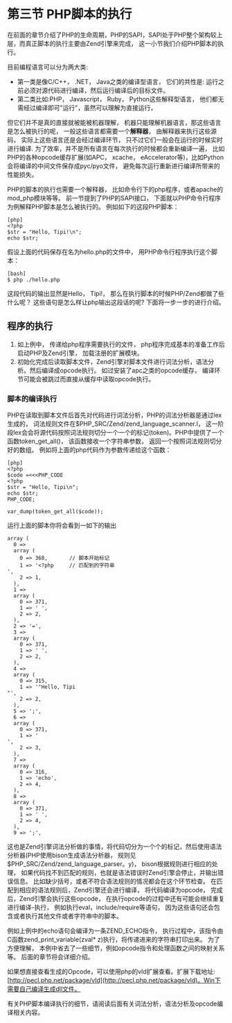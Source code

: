 # 第三节 PHP脚本的执行

在前面的章节介绍了PHP的生命周期，PHP的SAPI，SAPI处于PHP整个架构较上层，而真正脚本的执行主要由Zend引擎来完成，
这一小节我们介绍PHP脚本的执行。

目前编程语言可以分为两大类:

* 第一类是像C/C++， .NET， Java之类的编译型语言， 它们的共性是: 运行之前必须对源代码进行编译，然后运行编译后的目标文件。
* 第二类比如:PHP， Javascript， Ruby， Python这些解释型语言， 他们都无需经过编译即可"运行"，虽然可以理解为直接运行，

但它们并不是真的直接就被能被机器理解， 机器只能理解机器语言，那这些语言是怎么被执行的呢， 一般这些语言都需要一个**解释器**，
由解释器来执行这些源码， 实际上这些语言还是会经过编译环节，
只不过它们一般会在运行的时候实时进行编译. 为了效率，并不是所有语言在每次执行的时候都会重新编译一遍，
比如PHP的各种opcode缓存扩展(如APC， xcache， eAccelerator等)，比如Python会将编译的中间文件保存成pyc/pyo文件，
避免每次运行重新进行编译所带来的性能损失。

PHP的脚本的执行也需要一个解释器， 比如命令行下的php程序，或者apache的mod_php模块等等。
前一节提到了PHP的SAPI接口， 下面就以PHP命令行程序为例解释PHP脚本是怎么被执行的。
例如如下的这段PHP脚本：

	[php]
	<?php
	$str = "Hello, Tipi!\n";
	echo $str;

假设上面的代码保存在名为hello.php的文件中， 用PHP命令行程序执行这个脚本：
	
	[bash]
	$ php ./hello.php

这段代码的输出显然是Hello， Tipi!， 那么在执行脚本的时候PHP/Zend都做了些什么呢？
这些语句是怎么样让php输出这段话的呢? 下面将一步一步的进行介绍。

## 程序的执行
1. 如上例中， 传递给php程序需要执行的文件， php程序完成基本的准备工作后启动PHP及Zend引擎， 加载注册的扩展模块。
1. 初始化完成后读取脚本文件，Zend引擎对脚本文件进行词法分析，语法分析。然后编译成opcode执行。 如过安装了apc之类的opcode缓存，
   编译环节可能会被跳过而直接从缓存中读取opcode执行。

### 脚本的编译执行
PHP在读取到脚本文件后首先对代码进行词法分析，PHP的词法分析器是通过lex生成的， 
词法规则文件在$PHP_SRC/Zend/zend_language_scanner.l，
这一阶段lex会会将源代码按照词法规则切分一个一个的标记(token)。PHP中提供了一个函数token_get_all()，
该函数接收一个字符串参数， 返回一个按照词法规则切分好的数组。
例如将上面的php代码作为参数传递给这个函数：

	[php]
	<?php
	$code =<<<PHP_CODE
	<?php
	$str = "Hello, Tipi\n";
	echo $str;
	PHP_CODE;

	var_dump(token_get_all($code));

运行上面的脚本你将会看到一如下的输出

	array (
	  0 => 
	  array (
		0 => 368,  		// 脚本开始标记
		1 => '<?php  	// 匹配到的字符串
	',
		2 => 1,
	  ),
	  1 => 
	  array (
		0 => 371,
		1 => ' ',
		2 => 2,
	  ),
	  2 => '=',
	  3 => 
	  array (
		0 => 371,
		1 => ' ',
		2 => 2,
	  ),
	  4 => 
	  array (
		0 => 315,
		1 => '"Hello, Tipi
	"',
		2 => 2,
	  ),
	  5 => ';',
	  6 => 
	  array (
		0 => 371,
		1 => '
	',
		2 => 3,
	  ),
	  7 => 
	  array (
		0 => 316,
		1 => 'echo',
		2 => 4,
	  ),
	  8 => 
	  array (
		0 => 371,
		1 => ' ',
		2 => 4,
	  ),
	  9 => ';',

这也是Zend引擎词法分析做的事情，将代码切分为一个个的标记，然后使用语法分析器(PHP使用bison生成语法分析器， 规则见$PHP_SRC/Zend/zend_language_parser。y)，
bison根据规则进行相应的处理， 如果代码找不到匹配的规则，也就是语法错误时Zend引擎会停止，并输出错误信息。 比如缺少括号，或者不符合语法规则的情况都会在这个环节检查。
在匹配到相应的语法规则后，Zend引擎还会进行编译， 将代码编译为opcode， 完成后，Zend引擎会执行这些opcode， 在执行opcode的过程中还有可能会继续重复进行编译-执行，
例如执行eval，include/require等语句， 因为这些语句还会包含或者执行其他文件或者字符串中的脚本。

例如上例中的echo语句会编译为一条ZEND_ECHO指令， 执行过程中，该指令由C函数zend_print_variable(zval\* z)执行，将传递进来的字符串打印出来。
为了方便理解， 本例中省去了一些细节，例如opcode指令和处理函数之间的映射关系等。 后面的章节将会详细介绍。

如果想直接查看生成的Opcode，可以使用php的vld扩展查看。扩展下载地址: [http://pecl.php.net/package/vld](http://pecl.php.net/package/vld)。Win下需要自己编译生成dll文件。

有关PHP脚本编译执行的细节，请阅读后面有关词法分析，语法分析及opcode编译相关内容。
